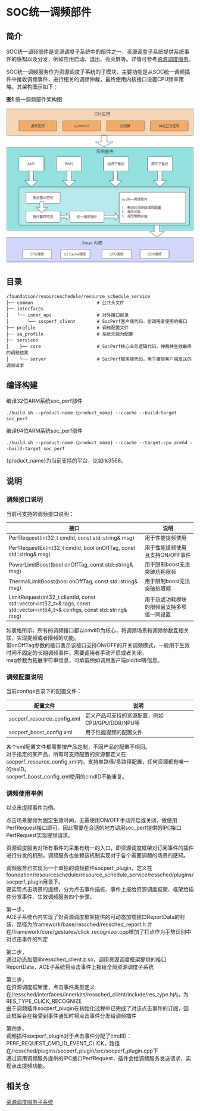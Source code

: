 # SOC统一调频部件

## 简介
SOC统一调频部件是资源调度子系统中的部件之一，资源调度子系统提供系统事件的感知以及分发，例如应用启动、退出、亮灭屏等。详情可参考[资源调度服务](https://gitee.com/openharmony/resourceschedule_resource_schedule_service/README_ZH.md)。

SOC统一调频服务作为资源调度子系统的子模块，主要功能是从SOC统一调频插件中接收调频事件，进行相关的调频仲裁，最终使用内核接口设置CPU频率策略。其架构图示如下：

**图1** 统一调频部件架构图

 ![架构图](figures/resource_schedule_socperf_architecture_ZH_1.png)

## 目录
```
/foundation/resourceschedule/resource_schedule_service
├── common                        # 公共头文件
├── interfaces
│   └── inner_api                 # 对外接口目录
│       └── socperf_client        # SocPerf客户端代码，给调用者使用的接口
├── profile                       # 调频配置文件
├── sa_profile                    # 系统元能力配置
├── services
│    ├── core                     # SocPerf核心业务逻辑代码，仲裁并生效最终的调频结果
│    └── server                   # SocPerf服务端代码，用于接受客户端发送的调频请求
```
## 编译构建
编译32位ARM系统soc_perf部件
```
./build.sh --product-name {product_name} --ccache --build-target soc_perf
```
编译64位ARM系统soc_perf部件
```
./build.sh --product-name {product_name} --ccache --target-cpu arm64 --build-target soc_perf
```
{product_name}为当前支持的平台，比如rk3568。
## 说明
### 调频接口说明

当前可支持的调频接口说明：

| 接口  | 说明  |
|----------|-------|
| PerfRequest(int32_t cmdId, const std::string& msg) | 用于性能提频使用 |
| PerfRequestEx(int32_t cmdId, bool onOffTag, const std::string& msg) | 用于性能提频使用且支持ON/OFF事件 |
| PowerLimitBoost(bool onOffTag, const std::string& msg) | 用于限制boost无法突破功耗限频 |
| ThermalLimitBoost(bool onOffTag, const std::string& msg) | 用于限制boost无法突破热限频 |
| LimitRequest(int32_t clientId, const std::vector<int32_t>& tags, const std::vector<int64_t>& configs, const std::string& msg) | 用于热或功耗模块的限频且支持多项值一同设置 |

如表格所示，所有的调频接口都以cmdID为核心，将调频场景和调频参数互相关联，实现提频或者限频的功能。  
带onOffTag参数的接口表示该接口支持ON/OFF的开关调频模式，一般用于生效时间不固定的长期调频事件，需要调用者手动开启或者关闭。  
msg参数为拓展字符串信息，可承载例如调用客户端pid/tid等信息。  

### 调频配置说明

当前configs目录下的配置文件：

| 配置文件  | 说明  |
|----------|-------|
| socperf_resource_config.xml | 定义产品可支持的资源配置，例如CPU/GPU/DDR/NPU等 |
| socperf_boost_config.xml | 用于性能提频的配置文件 |

各个xml配置文件都需要按产品定制，不同产品的配置不相同。  
对于指定的某产品，所有可支持配置的资源都定义在socperf_resource_config.xml内，支持单路径/多路径配置，任何资源都有唯一的resID。  
socperf_boost_config.xml使用的cmdID不能重复。  

### 调频使用举例

以点击提频事件为例。  

点击场景提频为固定生效时间，无需使用ON/OFF手动开启或关闭，故使用PerfRequest接口即可。因此需要在合适的地方调用soc_perf提供的IPC接口PerfRequest实现提频请求。  

资源调度服务对所有事件的采集有统一的入口，即资源调度框架对订阅事件的插件进行分发的机制，调频服务也依赖该机制实现对于各个需要调频的场景的感知。  

调频服务已实现为一个单独的调频插件socperf_plugin，定义在foundation/resourceschedule/resource_schedule_service/ressched/plugins/socperf_plugin目录下。  
要实现点击场景的提频，分为点击事件插桩、事件上报给资源调度框架、框架给插件分发事件、生效调频服务四个步骤。  

第一步，  
ACE子系统仓内实现了对资源调度框架提供的可动态加载接口ReportData的封装，路径为/framework/base/ressched/ressched_report.h
并在/framework/core/gestures/click_recognizer.cpp增加了打点作为手势识别中对点击事件的判定  

第二步，  
通过动态加载libressched_client.z.so，调用资源调度框架提供的接口ReportData，ACE子系统将点击事件上报给全局资源调度子系统  

第三步，  
在资源调度框架里，点击事件类型定义在/ressched/interfaces/innerkits/ressched_client/include/res_type.h内，为RES_TYPE_CLICK_RECOGNIZE  
由于调频插件socperf_plugin在初始化过程中已完成了对该点击事件的订阅，因此框架会在接受到事件通知时将点击事件分发给调频插件  

第四步，  
调频插件socperf_plugin对于点击事件分配了cmdID：PERF_REQUEST_CMD_ID_EVENT_CLICK，路径在/ressched/plugins/socperf_plugin/src/socperf_plugin.cpp下  
通过调用调频服务提供的IPC接口PerfRequest，插件会给调频服务发送请求，实现点击提频功能。


## 相关仓

[资源调度服务子系统](https://gitee.com/cuijiawei2022/resourceschedule_resource_schedule_service/README_ZH.md)